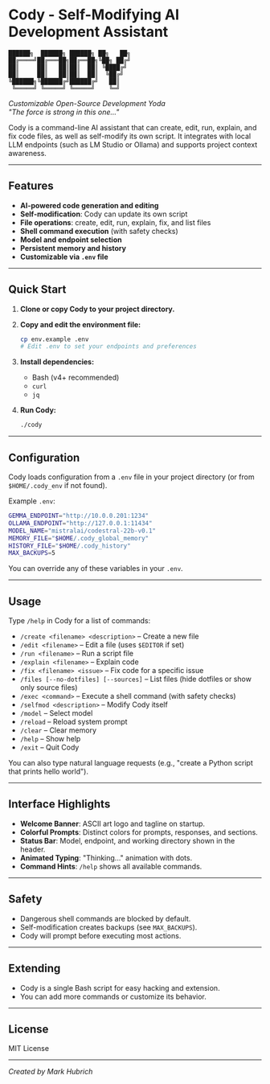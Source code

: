 # Cody - Self-Modifying AI Development Assistant

```
██████╗  ██████╗ ██████╗ ██╗   ██╗
██╔════╝██╔═══██╗██╔══██╗╚██╗ ██╔╝
██║     ██║   ██║██║  ██║ ╚████╔╝ 
██║     ██║   ██║██║  ██║  ╚██╔╝  
╚██████╗╚██████╔╝██████╔╝   ██║   
 ╚═════╝ ╚═════╝ ╚═════╝    ╚═╝
```
*Customizable Open-Source Development Yoda*  
*"The force is strong in this one..."*

Cody is a command-line AI assistant that can create, edit, run, explain, and fix code files, as well as self-modify its own script. It integrates with local LLM endpoints (such as LM Studio or Ollama) and supports project context awareness.

---

## Features

- **AI-powered code generation and editing**
- **Self-modification**: Cody can update its own script
- **File operations**: create, edit, run, explain, fix, and list files
- **Shell command execution** (with safety checks)
- **Model and endpoint selection**
- **Persistent memory and history**
- **Customizable via `.env` file**

---

## Quick Start

1. **Clone or copy Cody to your project directory.**

2. **Copy and edit the environment file:**
   ```bash
   cp env.example .env
   # Edit .env to set your endpoints and preferences
   ```

3. **Install dependencies:**
   - Bash (v4+ recommended)
   - `curl`
   - `jq`

4. **Run Cody:**
   ```bash
   ./cody
   ```

---

## Configuration

Cody loads configuration from a `.env` file in your project directory (or from `$HOME/.cody_env` if not found).

Example `.env`:
```bash
GEMMA_ENDPOINT="http://10.0.0.201:1234"
OLLAMA_ENDPOINT="http://127.0.0.1:11434"
MODEL_NAME="mistralai/codestral-22b-v0.1"
MEMORY_FILE="$HOME/.cody_global_memory"
HISTORY_FILE="$HOME/.cody_history"
MAX_BACKUPS=5
```

You can override any of these variables in your `.env`.

---

## Usage

Type `/help` in Cody for a list of commands:

- `/create <filename> <description>` – Create a new file
- `/edit <filename>` – Edit a file (uses `$EDITOR` if set)
- `/run <filename>` – Run a script file
- `/explain <filename>` – Explain code
- `/fix <filename> <issue>` – Fix code for a specific issue
- `/files [--no-dotfiles] [--sources]` – List files (hide dotfiles or show only source files)
- `/exec <command>` – Execute a shell command (with safety checks)
- `/selfmod <description>` – Modify Cody itself
- `/model` – Select model
- `/reload` – Reload system prompt
- `/clear` – Clear memory
- `/help` – Show help
- `/exit` – Quit Cody

You can also type natural language requests (e.g., "create a Python script that prints hello world").

---

## Interface Highlights

- **Welcome Banner**: ASCII art logo and tagline on startup.
- **Colorful Prompts**: Distinct colors for prompts, responses, and sections.
- **Status Bar**: Model, endpoint, and working directory shown in the header.
- **Animated Typing**: "Thinking..." animation with dots.
- **Command Hints**: `/help` shows all available commands.

---

## Safety

- Dangerous shell commands are blocked by default.
- Self-modification creates backups (see `MAX_BACKUPS`).
- Cody will prompt before executing most actions.

---

## Extending

- Cody is a single Bash script for easy hacking and extension.
- You can add more commands or customize its behavior.

---

## License

MIT License

---

*Created by Mark Hubrich*
